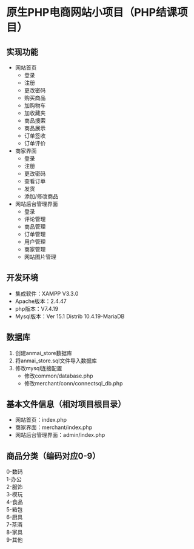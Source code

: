 # 原生PHP电商网站小项目（PHP结课项目）  
## 实现功能
* 网站首页  
  * 登录 
  * 注册
  * 更改密码
  * 购买商品
  * 加购物车
  * 加收藏夹
  * 商品搜索
  * 商品展示
  * 订单签收
  * 订单评价
* 商家界面
  * 登录
  * 注册
  * 更改密码
  * 查看订单
  * 发货
  * 添加/修改商品
* 网站后台管理界面
  * 登录
  * 评论管理
  * 商品管理
  * 订单管理
  * 用户管理
  * 商家管理
  * 网站图片管理

## 开发环境
* 集成软件：XAMPP V3.3.0
* Apache版本：2.4.47
* php版本：V7.4.19
* Mysql版本：Ver 15.1 Distrib 10.4.19-MariaDB


## 数据库
 1. 创建anmai_store数据库
 2. 将anmai_store.sql文件导入数据库
 3. 修改mysql连接配置
     * 修改common/database.php
     * 修改merchant/conn/connectsql_db.php


## 基本文件信息（相对项目根目录）
* 网站首页：index.php
* 商家界面：merchant/index.php
* 网站后台管理界面：admin/index.php

## 商品分类（编码对应0-9）
0-数码  
1-办公  
2-服饰  
3-模玩  
4-食品  
5-箱包  
6-厨具  
7-茶酒  
8-家具  
9-其他
